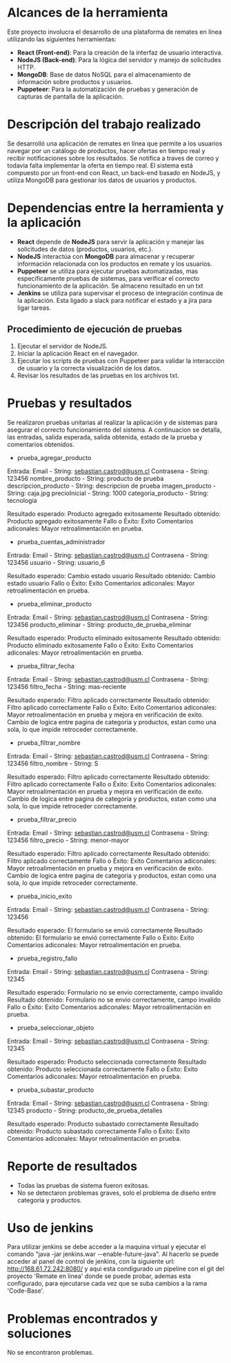 # Alcances de la herramienta

Este proyecto involucra el desarrollo de una plataforma de remates en línea utilizando las siguientes herramientas:

- **React (Front-end)**: Para la creación de la interfaz de usuario interactiva.
- **NodeJS (Back-end)**: Para la lógica del servidor y manejo de solicitudes HTTP.
- **MongoDB**: Base de datos NoSQL para el almacenamiento de información sobre productos y usuarios.
- **Puppeteer**: Para la automatización de pruebas y generación de capturas de pantalla de la aplicación.

# Descripción del trabajo realizado

Se desarrolló una aplicación de remates en línea que permite a los usuarios navegar por un catálogo de productos, hacer ofertas en tiempo real y recibir notificaciones sobre los resultados. Se notifica a traves de correo y todavia falta implementar la oferta en tiempo
real. El sistema está compuesto por un front-end con React, un back-end basado en NodeJS, y utiliza MongoDB para gestionar los datos de usuarios y productos.

# Dependencias entre la herramienta y la aplicación

- **React** depende de **NodeJS** para servir la aplicación y manejar las solicitudes de datos (productos, usuarios, etc.).
- **NodeJS** interactúa con **MongoDB** para almacenar y recuperar información relacionada con los productos en remate y los usuarios.
- **Puppeteer** se utiliza para ejecutar pruebas automatizadas, mas especificamente pruebas de sistemas, para verificar el correcto funcionamiento de la aplicación. Se almaceno resultado en un txt
- **Jenkins** se utiliza para supervisar el proceso de integración continua de la aplicación. Esta ligado a slack para notificar el estado y a jira para ligar tareas.

## Procedimiento de ejecución de pruebas

1. Ejecutar el servidor de NodeJS.
2. Iniciar la aplicación React en el navegador.
3. Ejecutar los scripts de pruebas con Puppeteer para validar la interacción de usuario y la correcta visualización de los datos.
4. Revisar los resultados de las pruebas en los archivos txt.

# Pruebas y resultados

Se realizaron pruebas unitarias al realizar la aplicación y de sistemas para asegurar el correcto funcionamiento del sistema. A continuacion se detalla, las entradas, salida esperada, salida obtenida, estado de la prueba y comentarios obtenidos.

- prueba_agregar_producto

Entrada: 
Email - String: sebastian.castrod@usm.cl
Contrasena - String: 123456
nombre_producto - String: producto de prueba
descripcion_producto - String: descripcion de prueba
imagen_producto - String: caja.jpg
precioInicial - String: 1000
categoria_producto - String: tecnologia

Resultado esperado: Producto agregado exitosamente
Resultado obtenido: Producto agregado exitosamente
Fallo o Éxito: Exito
Comentarios adiconales: Mayor retroalimentación en prueba.

- prueba_cuentas_administrador

Entrada: 
Email - String: sebastian.castrod@usm.cl
Contrasena - String: 123456
usuario - String: usuario_6

Resultado esperado: Cambio estado usuario
Resultado obtenido: Cambio estado usuario
Fallo o Éxito: Exito
Comentarios adiconales: Mayor retroalimentación en prueba.

- prueba_eliminar_producto

Entrada: 
Email - String: sebastian.castrod@usm.cl
Contrasena - String: 123456
producto_eliminar - String: producto_de_prueba_eliminar

Resultado esperado: Producto eliminado exitosamente
Resultado obtenido: Producto eliminado exitosamente
Fallo o Éxito: Exito
Comentarios adiconales: Mayor retroalimentación en prueba.

- prueba_filtrar_fecha

Entrada: 
Email - String: sebastian.castrod@usm.cl
Contrasena - String: 123456
filtro_fecha - String: mas-reciente

Resultado esperado: Filtro aplicado correctamente
Resultado obtenido: Filtro aplicado correctamente
Fallo o Éxito: Exito
Comentarios adiconales: Mayor retroalimentación en prueba y mejora en verificación de exito.
                        Cambio de logica entre pagina de categoria y productos, estan como una sola, lo que impide retroceder correctamente.

- prueba_filtrar_nombre

Entrada: 
Email - String: sebastian.castrod@usm.cl
Contrasena - String: 123456
filtro_nombre - String: S

Resultado esperado: Filtro aplicado correctamente
Resultado obtenido: Filtro aplicado correctamente
Fallo o Éxito: Exito
Comentarios adiconales: Mayor retroalimentación en prueba y mejora en verificación de exito.
                        Cambio de logica entre pagina de categoria y productos, estan como una sola, lo que impide retroceder correctamente.

- prueba_filtrar_precio

Entrada: 
Email - String: sebastian.castrod@usm.cl
Contrasena - String: 123456
filtro_precio - String: menor-mayor

Resultado esperado: Filtro aplicado correctamente
Resultado obtenido: Filtro aplicado correctamente
Fallo o Éxito: Exito
Comentarios adiconales: Mayor retroalimentación en prueba y mejora en verificación de exito.
                        Cambio de logica entre pagina de categoria y productos, estan como una sola, lo que impide retroceder correctamente.

- prueba_inicio_exito

Entrada: 
Email - String: sebastian.castrod@usm.cl
Contrasena - String: 123456

Resultado esperado: El formulario se envió correctamente
Resultado obtenido: El formulario se envió correctamente
Fallo o Éxito: Exito
Comentarios adiconales: Mayor retroalimentación en prueba.

- prueba_registro_fallo

Entrada: 
Email - String: sebastian.castrod@usm.cl
Contrasena - String: 12345

Resultado esperado: Formulario no se envio correctamente, campo invalido
Resultado obtenido: Formulario no se envio correctamente, campo invalido
Fallo o Éxito: Exito
Comentarios adiconales: Mayor retroalimentación en prueba.

- prueba_seleccionar_objeto

Entrada: 
Email - String: sebastian.castrod@usm.cl
Contrasena - String: 12345

Resultado esperado: Producto seleccionada correctamente
Resultado obtenido: Producto seleccionada correctamente
Fallo o Éxito: Exito
Comentarios adiconales: Mayor retroalimentación en prueba.

- prueba_subastar_producto

Entrada: 
Email - String: sebastian.castrod@usm.cl
Contrasena - String: 12345
producto - String: producto_de_prueba_detalles

Resultado esperado: Producto subastado correctamente
Resultado obtenido: Producto subastado correctamente
Fallo o Éxito: Exito
Comentarios adiconales: Mayor retroalimentación en prueba.

# Reporte de resultados

- Todas las pruebas de sistema fueron exitosas.
- No se detectaron problemas graves, solo el problema de diseño entre categoria y productos.

# Uso de jenkins

Para utilizar jenkins se debe acceder a la maquina virtual y ejecutar el comando "java -jar jenkins.war --enable-future-java". Al hacerlo se puede acceder al panel de control de jenkins, con la siguiente url: http://168.61.72.242:8080/ y aqui esta condigurado un pipeline con el git del proyecto 'Remate en linea' donde se puede probar, ademas esta configurado, para ejecutarse cada vez que se suba cambios a la rama 'Code-Base'.

# Problemas encontrados y soluciones

No se encontraron problemas.
